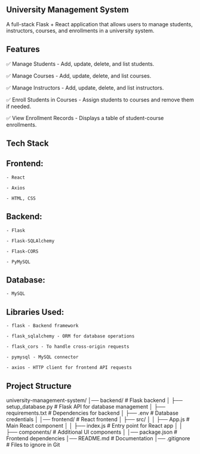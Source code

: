 ## University Management System

A full-stack Flask + React application that allows users to manage students, instructors, courses, and enrollments in a university system.

## Features

✅ Manage Students - Add, update, delete, and list students.

✅ Manage Courses - Add, update, delete, and list courses.

✅ Manage Instructors - Add, update, delete, and list instructors.

✅ Enroll Students in Courses - Assign students to courses and remove them if needed.

✅ View Enrollment Records - Displays a table of student-course enrollments.

## Tech Stack

## Frontend:

    - React

    - Axios

    - HTML, CSS

## Backend:

    - Flask

    - Flask-SQLAlchemy

    - Flask-CORS

    - PyMySQL

## Database:

    - MySQL

## Libraries Used:

    - flask - Backend framework

    - flask_sqlalchemy - ORM for database operations

    - flask_cors - To handle cross-origin requests

    - pymysql - MySQL connector

    - axios - HTTP client for frontend API requests

## Project Structure
university-management-system/
│── backend/                  # Flask backend
│   ├── setup_database.py     # Flask API for database management
│   ├── requirements.txt      # Dependencies for backend
│   ├── .env                  # Database credentials
│
│── frontend/                 # React frontend
│   ├── src/
│   │   ├── App.js            # Main React component
│   │   ├── index.js          # Entry point for React app
│   │   ├── components/       # Additional UI components
│
│── package.json             # Frontend dependencies
│── README.md                # Documentation
│── .gitignore               # Files to ignore in Git
